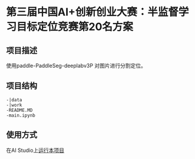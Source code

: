 # 第三届中国AI+创新创业大赛：半监督学习目标定位竞赛第20名方案

## 项目描述
使用paddle-PaddleSeg-deeplabv3P 对图片进行分割定位。

## 项目结构
```
-|data
-|work
-README.MD
-main.ipynb
```
## 使用方式
在AI Studio上[运行本项目](https://aistudio.baidu.com/aistudio/projectdetail/2229455?shared=1)


